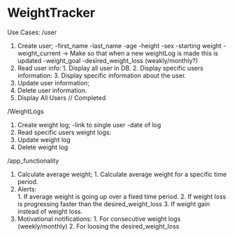 # WeightTracker
Use Cases:
/user
  1. Create user;
    -first_name
    -last_name
    -age
    -height
    -sex
    -starting weight
    -weight_current -> Make so that when a new weightLog is made this is updated
    -weight_goal
    -desired_weight_loss (weakly/monthly?)
  2. Read user info:
    1. Display all user in DB.
    2. Display specific users information:
      3. Display specific information about the user.
  3. Update user information;
  4. Delete user information.
  5. Display All Users // Completed 

/WeightLogs
  1. Create weight log;
    -link to single user
    -date of log
  2. Read specific users weight logs:
  3. Update weight log
  4. Delete weight log

/app_functionality
  1. Calculate average weight;
    1. Calculate average weight for a specific time period.
  2. Alerts:  
    1. If average weight is going up over a fixed time period.
    2. If weight loss is progressing faster than the desired_weight_loss
    3. If weight gain instead of weight loss.
  3. Motivational notifications:
    1. For consecutive weight logs (weekly/monthly)
    2. For loosing the desired_weight_loss
    
